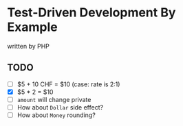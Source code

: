 # Test-Driven Development By Example

written by PHP

## TODO

- [ ] $5 + 10 CHF = $10 (case: rate is 2:1)
- [x] $5 * 2 = $10
- [ ] `amount` will change private
- [ ] How about `Dollar` side effect?
- [ ] How about `Money` rounding?
